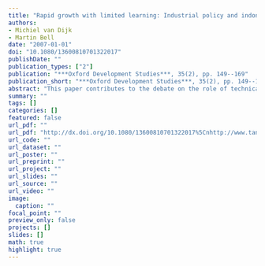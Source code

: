 ```yaml
---
title: "Rapid growth with limited learning: Industrial policy and indonesias pulp and paper industry"
authors: 
- Michiel van Dijk
- Martin Bell
date: "2007-01-01"
doi: "10.1080/13600810701322017"
publishDate: ""
publication_types: ["2"]
publication: "***Oxford Development Studies***, 35(2), pp. 149--169"
publication_short: "***Oxford Development Studies***, 35(2), pp. 149--169"
abstract: "This paper contributes to the debate on the role of technical change and industrial policy in Indonesian economic growth using the pulp and paper industry as a case study. The analysis indicates that industry and trade policies had a positive influence on growth and capital accumulation, but gave Indonesian pulp and paper companies few incentives to create or deepen their technological capabilities, resulting in fragmented and limited technology assimilation. The findings also raise questions about common interpretations of total factor productivity growth in Indonesia in terms of inspiration versus perspiration."
summary: ""
tags: []
categories: []
featured: false
url_pdf: ""
url_pdf: "http://dx.doi.org/10.1080/13600810701322017%5Cnhttp://www.tandfonline.com/doi/pdf/10.1080/13600810701322017"
url_code: ""
url_dataset: ""
url_poster: ""
url_preprint: ""
url_project: ""
url_slides: ""
url_source: ""
url_video: ""
image: 
  caption: ""
focal_point: ""
preview_only: false
projects: []
slides: []
math: true
highlight: true
---
```


